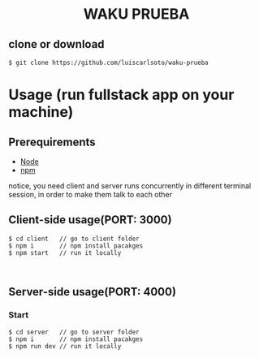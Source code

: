 <h1 align="center">
    WAKU PRUEBA
</h1>

## clone or download
```terminal
$ git clone https://github.com/luiscarlsoto/waku-prueba
```

# Usage (run fullstack app on your machine)

## Prerequirements
- [Node](https://nodejs.org/en/download/)
- [npm](https://nodejs.org/en/download/package-manager/)

notice, you need client and server runs concurrently in different terminal session, in order to make them talk to each other

## Client-side usage(PORT: 3000)
```terminal
$ cd client   // go to client folder
$ npm i       // npm install pacakges
$ npm start   // run it locally



```


## Server-side usage(PORT: 4000)

### Start

```terminal
$ cd server   // go to server folder
$ npm i       // npm install pacakges
$ npm run dev // run it locally
```
